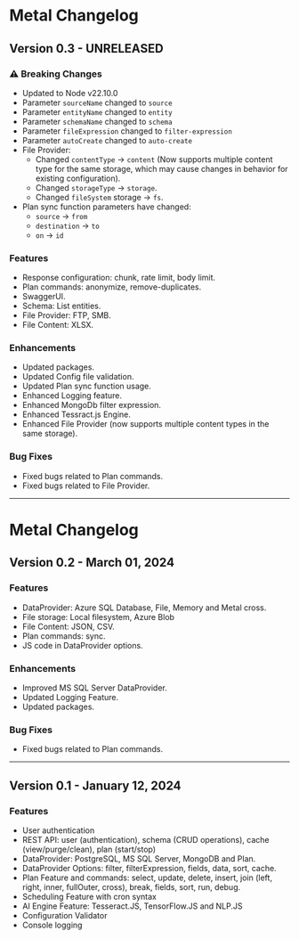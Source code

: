 # Metal Changelog

## Version 0.3 - UNRELEASED

### ⚠️ Breaking Changes
- Updated to Node v22.10.0
- Parameter `sourceName` changed to `source`
- Parameter `entityName` changed to `entity`
- Parameter `schemaName` changed to `schema`
- Parameter `fileExpression` changed to `filter-expression`
- Parameter `autoCreate` changed to `auto-create`
- File Provider:
    - Changed `contentType` → `content` (Now supports multiple content type for the same storage, which may cause changes in behavior for existing configuration).
    - Changed `storageType` → `storage`.
    - Changed `fileSystem` storage → `fs`.
- Plan sync function parameters have changed:
  - `source` → `from`
  - `destination` → `to`
  - `on` → `id`

### Features
- Response configuration: chunk, rate limit, body limit.
- Plan commands: anonymize, remove-duplicates.
- SwaggerUI.
- Schema: List entities.
- File Provider: FTP, SMB.
- File Content: XLSX.

### Enhancements
- Updated packages.
- Updated Config file validation.
- Updated Plan sync function usage.
- Enhanced Logging feature.
- Enhanced MongoDb filter expression.
- Enhanced Tessract.js Engine.
- Enhanced File Provider (now supports multiple content types in the same storage).

### Bug Fixes
- Fixed bugs related to Plan commands.
- Fixed bugs related to File Provider.

---
# Metal Changelog

## Version 0.2 - March 01, 2024

### Features
- DataProvider: Azure SQL Database, File, Memory and Metal cross.
- File storage: Local filesystem, Azure Blob
- File Content: JSON, CSV.
- Plan commands: sync.
- JS code in DataProvider options.

### Enhancements
- Improved MS SQL Server DataProvider.
- Updated Logging Feature.
- Updated packages.

### Bug Fixes
- Fixed bugs related to Plan commands.

---
## Version 0.1 - January 12, 2024

### Features
- User authentication
- REST API: user (authentication), schema (CRUD operations), cache (view/purge/clean), plan (start/stop)
- DataProvider: PostgreSQL, MS SQL Server, MongoDB and Plan.
- DataProvider Options: filter, filterExpression, fields, data, sort, cache.
- Plan Feature and commands: select, update, delete, insert, join (left, right, inner, fullOuter, cross), break, fields, sort, run, debug.
- Scheduling Feature with cron syntax
- AI Engine Feature: Tesseract.JS, TensorFlow.JS and NLP.JS
- Configuration Validator
- Console logging